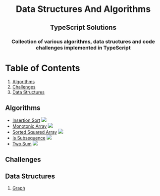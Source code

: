 <div align="center">
<!-- Title: -->
  <h1>Data Structures And Algorithms</h1>
  <h2>TypeScript Solutions</h2>

<!-- Short description: -->
<h3>Collection of various algorithms, data structures and code challenges implemented in TypeScript</h3>
</div>

# Table of Contents

1. [Algorithms](#algorithms)
2. [Challenges](#challenges)
3. [Data Structures](#data_structures)

<div id="algorithms"></div>

## Algorithms

- [Insertion Sort](https://github.com/saltamay/typescript-solutions/blob/main/algorithms/sorting/insertion-sort/insertion-sort.ts) <img src="https://img.shields.io/badge/-Easy-brightgreen" />
- [Monotonic Array](https://github.com/saltamay/typescript-solutions/blob/main/algorithms/sorting/monotonic-array/monotonic-array.ts) <img src="https://img.shields.io/badge/-Easy-brightgreen" />
- [Sorted Squared Array](https://github.com/saltamay/typescript-solutions/tree/main/algorithms/SortedSquaredArray) <img src="https://img.shields.io/badge/-Easy-brightgreen" />
- [Is Subsequence](https://github.com/saltamay/typescript-solutions/tree/main/algorithms/IsSubsequence) <img src="https://img.shields.io/badge/-Easy-brightgreen" />
- [Two Sum](https://github.com/saltamay/typescript-solutions/tree/main/algorithms/TwoSum) <img src="https://img.shields.io/badge/-Easy-brightgreen" />

<div id="challenges"></div>

## Challenges

<div id="data_structures"></div>

## Data Structures

1. [Graph](https://github.com/saltamay/typescript-solutions/tree/main/data-structures/graph/graph.ts)
